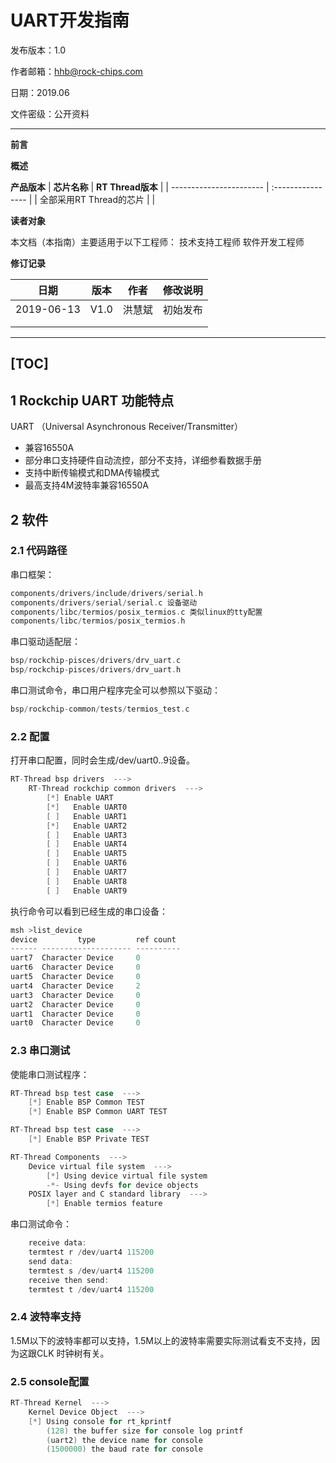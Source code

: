 # **UART**开发指南

发布版本：1.0

作者邮箱：hhb@rock-chips.com

日期：2019.06

文件密级：公开资料

---
**前言**

**概述**

**产品版本**
| **芯片名称**            | **RT Thread版本** |
| ----------------------- | :---------------- |
| 全部采用RT Thread的芯片 |                   |

**读者对象**

本文档（本指南）主要适用于以下工程师：
技术支持工程师
软件开发工程师

**修订记录**

| **日期**   | **版本** | **作者** | **修改说明** |
| ---------- | -------- | -------- | ------------ |
| 2019-06-13 | V1.0     | 洪慧斌   | 初始发布     |
|            |          |          |              |
|            |          |          |              |

---
[TOC]
---

## 1 Rockchip UART 功能特点

UART （Universal Asynchronous Receiver/Transmitter）

* 兼容16550A
* 部分串口支持硬件自动流控，部分不支持，详细参看数据手册
* 支持中断传输模式和DMA传输模式
* 最高支持4M波特率兼容16550A

## 2 软件

### 2.1 代码路径

串口框架：

```c
components/drivers/include/drivers/serial.h
components/drivers/serial/serial.c 设备驱动
components/libc/termios/posix_termios.c 类似linux的tty配置
components/libc/termios/posix_termios.h
```

串口驱动适配层：

```c
bsp/rockchip-pisces/drivers/drv_uart.c
bsp/rockchip-pisces/drivers/drv_uart.h
```

串口测试命令，串口用户程序完全可以参照以下驱动：

```c
bsp/rockchip-common/tests/termios_test.c
```

### 2.2 配置

打开串口配置，同时会生成/dev/uart0..9设备。

```c
RT-Thread bsp drivers  --->
    RT-Thread rockchip common drivers  --->
        [*] Enable UART
        [*]   Enable UART0
        [ ]   Enable UART1
        [*]   Enable UART2
        [ ]   Enable UART3
        [ ]   Enable UART4
        [ ]   Enable UART5
        [ ]   Enable UART6
        [ ]   Enable UART7
        [ ]   Enable UART8
        [ ]   Enable UART9
```

执行命令可以看到已经生成的串口设备：

~~~c
msh >list_device
device         type         ref count
------ -------------------- ----------
uart7  Character Device     0
uart6  Character Device     0
uart5  Character Device     0
uart4  Character Device     2
uart3  Character Device     0
uart2  Character Device     0
uart1  Character Device     0
uart0  Character Device     0
~~~

### 2.3 串口测试

使能串口测试程序：

~~~c
RT-Thread bsp test case  --->
    [*] Enable BSP Common TEST
    [*] Enable BSP Common UART TEST

RT-Thread bsp test case  --->
    [*] Enable BSP Private TEST

RT-Thread Components  --->
    Device virtual file system  --->
        [*] Using device virtual file system
        -*- Using devfs for device objects
    POSIX layer and C standard library  --->
        [*] Enable termios feature
~~~

串口测试命令：

~~~c
    receive data:
    termtest r /dev/uart4 115200
    send data:
    termtest s /dev/uart4 115200
    receive then send:
    termtest t /dev/uart4 115200
~~~

### 2.4 波特率支持

1.5M以下的波特率都可以支持，1.5M以上的波特率需要实际测试看支不支持，因为这跟CLK 时钟树有关。

### 2.5 console配置

~~~c
RT-Thread Kernel  --->
    Kernel Device Object  --->
    [*] Using console for rt_kprintf
        (128) the buffer size for console log printf
        (uart2) the device name for console
        (1500000) the baud rate for console
~~~